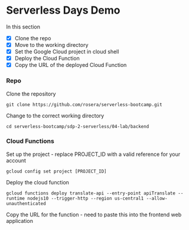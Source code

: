 # Serverless Days Demo

In this section 

- [x] Clone the repo
- [x] Move to the working directory
- [x] Set the Google Cloud project in cloud shell
- [x] Deploy the Cloud Function
- [x] Copy the URL of the deployed Cloud Function

### Repo
Clone the repository
```
git clone https://github.com/rosera/serverless-bootcamp.git
```

Change to the correct working directory
```
cd serverless-bootcamp/sdp-2-serverless/04-lab/backend
```


### Cloud Functions

Set up the project - replace PROJECT_ID with a valid reference for your account
```
gcloud config set project [PROJECT_ID]
```

Deploy the cloud function

```
gcloud functions deploy translate-api --entry-point apiTranslate --runtime nodejs10 --trigger-http --region us-central1 --allow-unauthenticated
```

Copy the URL for the function - need to paste this into the frontend web application
